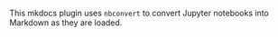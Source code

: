 This mkdocs plugin uses ``nbconvert`` to convert Jupyter notebooks into Markdown as they are loaded.
